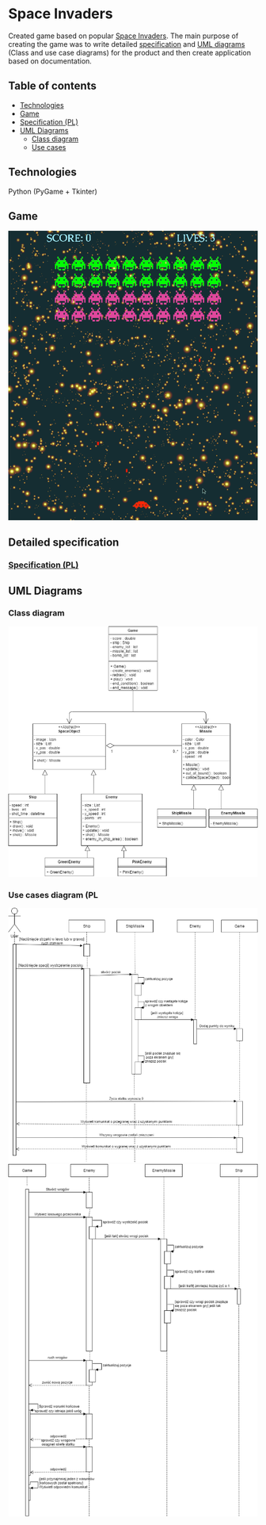 # Space Invaders
Created game based on popular [Space Invaders](https://en.wikipedia.org/wiki/Space_Invaders). The main purpose of creating the game was to write detailed [specification](https://github.com/Dydek123/SpaceInvaders/blob/master/Specification.pdf) and [UML diagrams](#link) (Class and use case diagrams) for the product and then create application based on documentation.

## Table of contents
* [Technologies](#technologies)
* [Game](#game)
* [Specification (PL)](https://github.com/Dydek123/SpaceInvaders/blob/master/Specification.pdf)
* [UML Diagrams](#uml-diagrams)
    - [Class diagram](#class-diagram)
    - [Use cases](#use-cases-diagram-(PL))



## Technologies
Python (PyGame + Tkinter)

## Game
![Game](./Game.gif)

## Detailed specification
### [Specification (PL)](https://github.com/Dydek123/SpaceInvaders/blob/master/Specification.pdf)

## UML Diagrams
### Class diagram 
![Class](Diagrams/Class_diagram.png)
### Use cases diagram (PL 
![Sequence 1](Diagrams/Sequence_1.png) 
![Sequence 2](Diagrams/Sequence_2.png) 